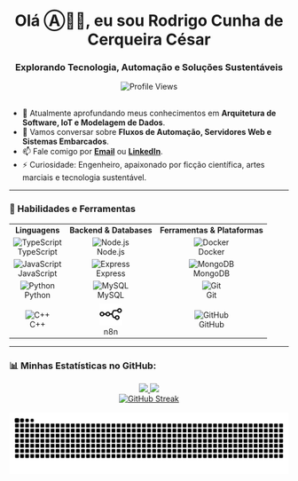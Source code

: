 <div align="center">
  <h1>Olá Ⓐ🏴‍☠️, eu sou Rodrigo Cunha de Cerqueira César</h1>
  <h3>Explorando Tecnologia, Automação e Soluções Sustentáveis</h3>
</div>

<div align="center">
  <img src="https://komarev.com/ghpvc/?username=cerqueiracesar&label=Profile%20Views&color=0e75b6&style=flat-square" alt="Profile Views"/>
</div>

<br>

- 🚀 Atualmente aprofundando meus conhecimentos em **Arquitetura de Software, IoT e Modelagem de Dados**.
- 💬 Vamos conversar sobre **Fluxos de Automação, Servidores Web e Sistemas Embarcados**.
- 📫 Fale comigo por **[Email](mailto:rodjncsar@gmail.com)** ou **[LinkedIn](https://www.linkedin.com/in/rodcerqcsar)**.
- ⚡ Curiosidade: Engenheiro, apaixonado por ficção científica, artes marciais e tecnologia sustentável.

---

<h3>🚀 Habilidades e Ferramentas</h3>
<div align="center">
  <table>
    <tr>
      <td align="center"><strong>Linguagens</strong></td>
      <td align="center"><strong>Backend & Databases</strong></td>
      <td align="center"><strong>Ferramentas & Plataformas</strong></td>
    </tr>
    <tr align="center">
      <td><img src="https://cdn.jsdelivr.net/gh/devicons/devicon/icons/typescript/typescript-original.svg" width="40" alt="TypeScript" /><br>TypeScript</td>
      <td><img src="https://cdn.jsdelivr.net/gh/devicons/devicon/icons/nodejs/nodejs-original-wordmark.svg" width="40" alt="Node.js" /><br>Node.js</td>
      <td><img src="https://cdn.jsdelivr.net/gh/devicons/devicon/icons/docker/docker-original.svg" width="40" alt="Docker" /><br>Docker</td>
    </tr>
    <tr align="center">
      <td><img src="https://cdn.jsdelivr.net/gh/devicons/devicon/icons/javascript/javascript-original.svg" width="40" alt="JavaScript" /><br>JavaScript</td>
      <td><img src="https://cdn.jsdelivr.net/gh/devicons/devicon/icons/express/express-original.svg" width="40" alt="Express" /><br>Express</td>
      <td><img src="https://cdn.jsdelivr.net/gh/devicons/devicon/icons/mongodb/mongodb-original-wordmark.svg" width="40" alt="MongoDB" /><br>MongoDB</td>
    </tr>
    <tr align="center">
      <td><img src="https://cdn.jsdelivr.net/gh/devicons/devicon/icons/python/python-original.svg" width="40" alt="Python" /><br>Python</td>
      <td><img src="https://cdn.jsdelivr.net/gh/devicons/devicon/icons/mysql/mysql-original-wordmark.svg" width="40" alt="MySQL" /><br>MySQL</td>
      <td><img src="https://cdn.jsdelivr.net/gh/devicons/devicon/icons/git/git-original.svg" width="40" alt="Git" /><br>Git</td>
    </tr>
    <tr align="center">
      <td><img src="https://cdn.jsdelivr.net/gh/devicons/devicon/icons/cplusplus/cplusplus-original.svg" width="40" alt="C++" /><br>C++</td>
      <td><img src="https://raw.githubusercontent.com/simple-icons/simple-icons/develop/icons/n8n.svg" width="40" alt="n8n" /><br>n8n</td>
      <td><img src="https://cdn.jsdelivr.net/gh/devicons/devicon/icons/github/github-original.svg" width="40" alt="GitHub" /><br>GitHub</td>
    </tr>
  </table>
</div>

---

### 📊 Minhas Estatísticas no GitHub:
<div align="center">
  <a href="https://github.com/cerqueiracesar">
    <img height="180em" src="https://github-readme-stats.vercel.app/api?username=cerqueiracesar&show_icons=true&theme=dracula&include_all_commits=true&count_private=true"/>
    <img height="180em" src="https://github-readme-stats.vercel.app/api/top-langs/?username=cerqueiracesar&layout=compact&langs_count=7&theme=dracula"/>
  </a>
</div>
<div align="center">
  <a href="https://git.io/streak-stats">
    <img src="https://streak-stats.demolab.com/?user=cerqueiracesar&theme=dracula" alt="GitHub Streak"/>
  </a>   
</div>

<br>

<div align="center">
  <img src="https://raw.githubusercontent.com/cerqueiracesar/cerqueiracesar/output/github-contribution-grid-snake.svg" alt="Snake animation" />
</div>
